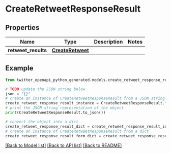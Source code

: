 # CreateRetweetResponseResult


## Properties

Name | Type | Description | Notes
------------ | ------------- | ------------- | -------------
**retweet_results** | [**CreateRetweet**](CreateRetweet.md) |  | 

## Example

```python
from twitter_openapi_python_generated.models.create_retweet_response_result import CreateRetweetResponseResult

# TODO update the JSON string below
json = "{}"
# create an instance of CreateRetweetResponseResult from a JSON string
create_retweet_response_result_instance = CreateRetweetResponseResult.from_json(json)
# print the JSON string representation of the object
print(CreateRetweetResponseResult.to_json())

# convert the object into a dict
create_retweet_response_result_dict = create_retweet_response_result_instance.to_dict()
# create an instance of CreateRetweetResponseResult from a dict
create_retweet_response_result_form_dict = create_retweet_response_result.from_dict(create_retweet_response_result_dict)
```
[[Back to Model list]](../README.md#documentation-for-models) [[Back to API list]](../README.md#documentation-for-api-endpoints) [[Back to README]](../README.md)


